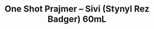 ---
layout: product
title: "One Shot Prajmer – Sivi (Stynyl Rez Badger) 60mL"
price: "800" 
desc: "Prajmer"
img_path: "/assets/img/A.MIG-2024.webp"
brand: "AMMO"
available: true
special_offer: false
new: false
soon: false
cat: "020000"
subcat: "020100"
subsubcat: "020103"
sifra: "A.MIG-2024"
popular: true
---